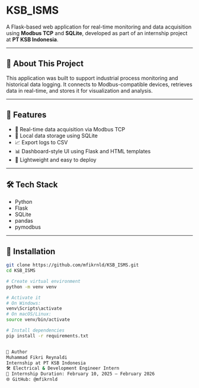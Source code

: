 # KSB_ISMS

A Flask-based web application for real-time monitoring and data acquisition using **Modbus TCP** and **SQLite**, developed as part of an internship project at **PT KSB Indonesia**.

---

## 📌 About This Project

This application was built to support industrial process monitoring and historical data logging. It connects to Modbus-compatible devices, retrieves data in real-time, and stores it for visualization and analysis.

---

## 🔧 Features

- 📡 Real-time data acquisition via Modbus TCP  
- 🧠 Local data storage using SQLite  
- 📈 Export logs to CSV  
- 📊 Dashboard-style UI using Flask and HTML templates  
- 📂 Lightweight and easy to deploy  

---

## 🛠️ Tech Stack

- Python
- Flask
- SQLite
- pandas
- pymodbus

---

## 🚀 Installation

```bash
git clone https://github.com/mfikrnld/KSB_ISMS.git
cd KSB_ISMS

# Create virtual environment
python -m venv venv

# Activate it
# On Windows:
venv\Scripts\activate
# On macOS/Linux:
source venv/bin/activate

# Install dependencies
pip install -r requirements.txt


👤 Author
Muhammad Fikri Reynaldi
Internship at PT KSB Indonesia
🛠️ Electrical & Development Engineer Intern
📆 Internship Duration: February 10, 2025 – February 2026
🌐 GitHub: @mfikrnld
